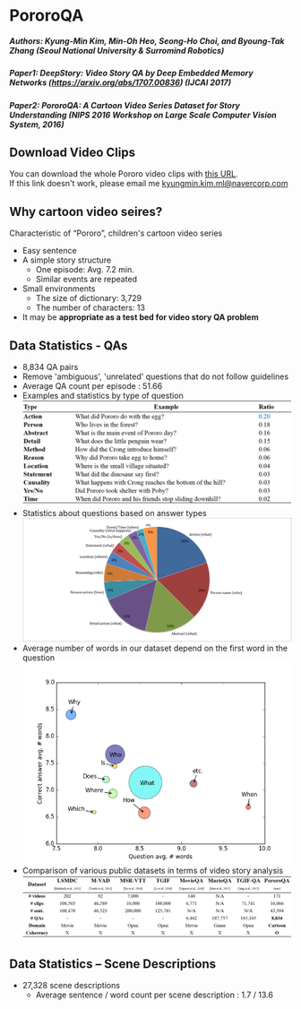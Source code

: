# PororoQA

##### Authors: Kyung-Min Kim, Min-Oh Heo, Seong-Ho Choi, and Byoung-Tak Zhang (Seoul National University & Surromind Robotics)
##### Paper1: DeepStory: Video Story QA by Deep Embedded Memory Networks (https://arxiv.org/abs/1707.00836) (IJCAI 2017)
##### Paper2: PororoQA: A Cartoon Video Series Dataset for Story Understanding (NIPS 2016 Workshop on Large Scale Computer Vision System, 2016)

## Download Video Clips
You can download the whole Pororo video clips with [this URL](http://147.46.215.100:5002/fsdownload/bNbV949jU/Scenes_Dialogues).   
If this link doesn't work, please email me kyungmin.kim.ml@navercorp.com

## Why cartoon video seires?
Characteristic of “Pororo”, children's cartoon video series
* Easy sentence
* A simple story structure
  * One episode: Avg. 7.2 min. 
  * Similar events are repeated
* Small environments
  * The size of dictionary: 3,729
  * The number of characters: 13
* It may be **appropriate as a test bed for video story QA problem**

## Data Statistics - QAs
* 8,834  QA pairs
* Remove 'ambiguous', 'unrelated' questions that do not follow guidelines
* Average QA count per episode : 51.66
* Examples and statistics by type of question
![Alt text](/images/PororoQA_stat_qtype.png)
* Statistics about questions based on answer types
![Alt text](/images/q_types.png)
* Average number of words in our dataset depend on the first word in the question
![Alt text](/images/Average_QA_words.png)
* Comparison of various public datasets in terms of video story analysis
![Alt text](/images/PororoQA_stat_comparison1.png)

## Data Statistics – Scene Descriptions
* 27,328 scene descriptions
  * Average sentence / word count per scene description : 1.7 / 13.6
